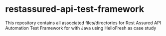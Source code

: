 # restassured-api-test-framework
This repository contains all associated files/directories for Rest Assured API Automation Test Framework for with Java using HelloFresh as case study
